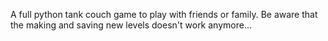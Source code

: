 A full python tank couch game to play with friends or family.
Be aware that the making and saving new levels doesn't work anymore...

